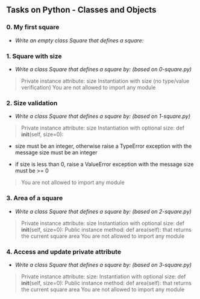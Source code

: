 ## Tasks on Python - Classes and Objects

### **0. My first square**

* *Write an empty class Square that defines a square:*

### **1. Square with size**

* *Write a class Square that defines a square by: (based on 0-square.py)*

> Private instance attribute: size
> Instantiation with size (no type/value verification)
> You are not allowed to import any module

### **2. Size validation**

* *Write a class Square that defines a square by: (based on 1-square.py)*

> Private instance attribute: size
> Instantiation with optional size: def __init__(self, size=0):

* size must be an integer, otherwise raise a TypeError exception with the message size must be an integer

* if size is less than 0, raise a ValueError exception with the message size must be >= 0

> You are not allowed to import any module

### **3. Area of a square**

* *Write a class Square that defines a square by: (based on 2-square.py)*

> Private instance attribute: size
> Instantiation with optional size: def __init__(self, size=0):
> Public instance method: def area(self): that returns the current square area
> You are not allowed to import any module

### **4. Access and update private attribute**

* *Write a class Square that defines a square by: (based on 3-square.py)*

> Private instance attribute: size:
> Instantiation with optional size: def __init__(self, size=0):
> Public instance method: def area(self): that returns the current square area
> You are not allowed to import any module


